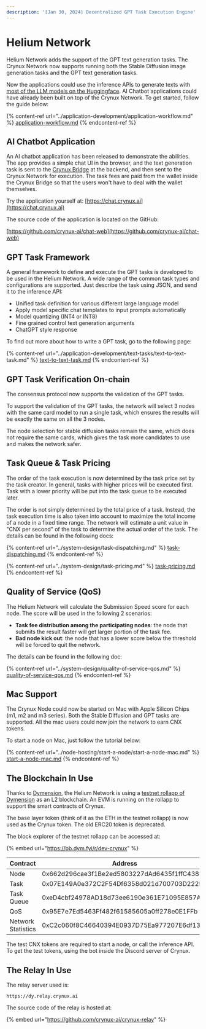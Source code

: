```yaml
---
description: '[Jan 30, 2024] Decentralized GPT Task Execution Engine'
---
```


# Helium Network

Helium Network adds the support of the GPT text generation tasks. The Crynux Network now supports running both the Stable Diffusion image generation tasks and the GPT text generation tasks.

Now the applications could use the inference APIs to generate texts with [most of the LLM models on the Huggingface](https://huggingface.co/models?pipeline\_tag=text-generation\&sort=trending). AI Chatbot applications could have already been built on top of the Crynux Network. To get started, follow the guide below:

{% content-ref url="../application-development/application-workflow.md" %}
[application-workflow.md](../application-development/application-workflow.md)
{% endcontent-ref %}

## AI Chatbot Application

An AI chatbot application has been released to demonstrate the abilities. The app provides a simple chat UI in the browser, and the text generation task is sent to the [Crynux Bridge](https://github.com/crynux-ai/crynux-bridge) at the backend, and then sent to the Crynux Network for execution. The task fees are paid from the wallet inside the Crynux Bridge so that the users won't have to deal with the wallet themselves.

Try the application yourself at: [https://chat.crynux.ai](https://chat.crynux.ai)

The source code of the application is located on the GitHub:

[https://github.com/crynux-ai/chat-web](https://github.com/crynux-ai/chat-web)

## GPT Task Framework

A general framework to define and execute the GPT tasks is developed to be used in the Helium Network. A wide range of the common task types and configurations are supported. Just describe the task using JSON, and send it to the inference API:

* Unified task definition for various different large language model
* Apply model specific chat templates to input prompts automatically
* Model quantizing (INT4 or INT8)
* Fine grained control text generation arguments
* ChatGPT style response

To find out more about how to write a GPT task, go to the following page:

{% content-ref url="../application-development/text-tasks/text-to-text-task.md" %}
[text-to-text-task.md](../application-development/text-tasks/text-to-text-task.md)
{% endcontent-ref %}

## GPT Task Verification On-chain

The consensus protocol now supports the validation of the GPT tasks.

To support the validation of the GPT tasks, the network will select 3 nodes with the same card model to run a single task, which ensures the results will be exactly the same on all the 3 nodes.

The node selection for stable diffusion tasks remain the same, which does not require the same cards, which gives the task more candidates to use and makes the network safer.

## Task Queue & Task Pricing

The order of the task execution is now determined by the task price set by the task creator. In general, tasks with higher prices will be executed first. Task with a lower priority will be put into the task queue to be executed later.

The order is not simply determined by the total price of a task. Instead, the task execution time is also taken into account to maximize the total income of a node in a fixed time range. The network will estimate a unit value in "CNX per second" of the task to determine the actual order of the task. The details can be found in the following docs:

{% content-ref url="../system-design/task-dispatching.md" %}
[task-dispatching.md](../system-design/task-dispatching.md)
{% endcontent-ref %}

{% content-ref url="../system-design/task-pricing.md" %}
[task-pricing.md](../system-design/task-pricing.md)
{% endcontent-ref %}

## Quality of Service (QoS)

The Helium Network will calculate the Submission Speed score for each node. The score will be used in the following 2 scenarios:

* **Task fee distribution among the participating nodes**: the node that submits the result faster will get larger portion of the task fee.
* **Bad node kick out**: the node that has a lower score below the threshold will be forced to quit the network.

The details can be found in the following doc:

{% content-ref url="../system-design/quality-of-service-qos.md" %}
[quality-of-service-qos.md](../system-design/quality-of-service-qos.md)
{% endcontent-ref %}

## Mac Support

The Crynux Node could now be started on Mac with Apple Silicon Chips (m1, m2 and m3 series). Both the Stable Diffusion and GPT tasks are supported. All the mac users could now join the network to earn CNX tokens.

To start a node on Mac, just follow the tutorial below:

{% content-ref url="../node-hosting/start-a-node/start-a-node-mac.md" %}
[start-a-node-mac.md](../node-hosting/start-a-node/start-a-node-mac.md)
{% endcontent-ref %}

## The Blockchain In Use

Thanks to [Dymension](https://dymension.xyz/), the Helium Network is using a [testnet rollapp of Dymension](https://testnet.dymension.xyz/rollapp/crynux\_10000-1/metrics) as an L2 blockchain. An EVM is running on the rollapp to support the smart contracts of Crynux.

The base layer token (think of it as the ETH in the testnet rollapp) is now used as the Crynux token. The old ERC20 token is deprecated.

The block explorer of the testnet rollapp can be accessed at:

{% embed url="https://bb.dym.fyi/r/dev-crynux" %}

| Contract           | Address                                    |
| ------------------ | ------------------------------------------ |
| Node               | 0x662d296cae3f1Be2ed5803227dAd6435f1ffC438 |
| Task               | 0x07E149A0e372C2F54Df6358d021d700703D222D1 |
| Task Queue         | 0xeD4cbf24978AD18d73ee6190e361E71095E857A7 |
| QoS                | 0x95E7e7Ed5463Ff482f61585605a0ff278e0E1FFb |
| Network Statistics | 0xC2c060f8C46640394E0937D75Ea977207E6df130 |

The test CNX tokens are required to start a node, or call the inference API. To get the test tokens, using the bot inside the Discord server of Crynux.

## The Relay In Use

The relay server used is:

```url
https://dy.relay.crynux.ai
```

The source code of the relay is hosted at:

{% embed url="https://github.com/crynux-ai/crynux-relay" %}

